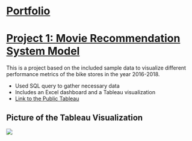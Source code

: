 # [Portfolio](https://github.com/Lacsam/Portfolio)

# [Project 1: Movie Recommendation System Model](https://github.com/Lacsam/BikeStore-Data-visualization)

This is a project based on the included sample data to visualize different performance metrics of the bike stores in the year 2016-2018.

* Used SQL query to gather necessary data
* Includes an Excel dashboard and a Tableau visualization
* [Link to the Public Tableau](https://public.tableau.com/app/profile/lac.sam/viz/BikeStoresDashboard_16842052851400/Dashboard1)

## Picture of the Tableau Visualization
![](Images/Picture%201.png) 
